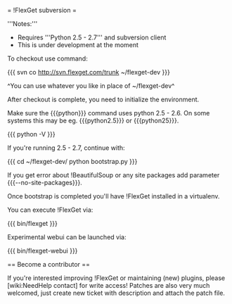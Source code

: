 = !FlexGet subversion =

'''Notes:''' 

 * Requires '''Python 2.5 - 2.7''' and subversion client
 * This is under development at the moment

To checkout use command:

{{{
svn co http://svn.flexget.com/trunk ~/flexget-dev
}}}

^You can use whatever you like in place of ~/flexget-dev^

After checkout is complete, you need to initialize the environment.

Make sure the {{{python}}} command uses python 2.5 - 2.6. On some systems this may be eg. {{{python2.5}}} or {{{python25}}}.

{{{
python -V
}}}

If you're running 2.5 - 2.7, continue with:

{{{
cd ~/flexget-dev/
python bootstrap.py
}}}

If you get error about !BeautifulSoup or any site packages add parameter {{{--no-site-packages}}}.

Once bootstrap is completed you'll have !FlexGet installed in a virtualenv.

You can execute !FlexGet via:

{{{
bin/flexget
}}}

Experimental webui can be launched via:

{{{
bin/flexget-webui
}}}

== Become a contributor ==

If you're interested improving !FlexGet or maintaining (new) plugins, please [wiki:NeedHelp contact] for write access! Patches are also very much welcomed, just create new ticket with description and attach the patch file.

